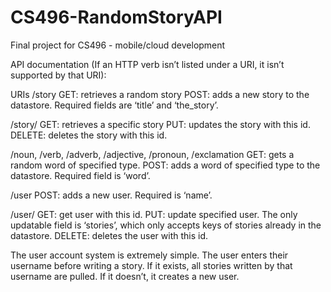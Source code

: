 # CS496-RandomStoryAPI
Final project for CS496 - mobile/cloud development

API documentation (If an HTTP verb isn’t listed under a URI, it isn’t supported by that URI): 
 
URIs 
/story 
GET: retrieves a random story 
POST: adds a new story to the datastore. Required fields are ‘title’ and ‘the_story’.  
 
/story/<sid> 
GET: retrieves a specific story 
PUT: updates the story with this id.  
DELETE: deletes the story with this id. 
 
/noun, /verb, /adverb, /adjective, /pronoun, /exclamation 
GET: gets a random word of specified type. 
POST: adds a word of specified type to the datastore. Required field is ‘word’.  
 
/user 
POST: adds a new user. Required is ‘name’. 
 
/user/<uid> 
GET: get user with this id. 
PUT: update specified user. The only updatable field is ‘stories’, which only accepts keys of 
stories already in the datastore. 
DELETE: deletes the user with this id. 
 
The user account system is extremely simple. The user enters their username before writing a 
story. If it exists, all stories written by that username are pulled. If it doesn’t, it creates a new 
user.  
